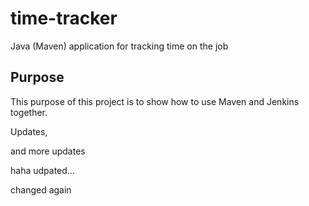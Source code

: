 # time-tracker
Java (Maven) application for tracking time on the job

## Purpose

This purpose of this project is to show how to use Maven and Jenkins together.

Updates, 

and more updates

haha udpated...

changed again

